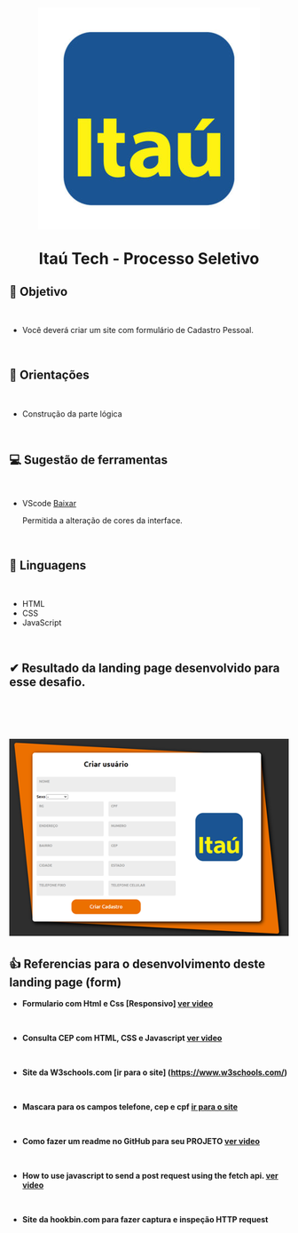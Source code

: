 <h1 align="center" >
<img src = "./Formulario de Registro - Itau/img/client-itau-square-image-19-jun-27-400x400.jpg">
<p> Itaú Tech - Processo Seletivo</p>

## 🎯 <b>Objetivo</b>

<br />

* Você deverá criar um site com formulário de Cadastro Pessoal.

<br />
 
## 📝<b> Orientações </b>

<br />

* Construção da parte lógica

<br />

## 💻 <b> Sugestão de ferramentas </b>

<br />

* VScode [Baixar](https://code.visualstudio.com/)

  Permitida a alteração de cores da interface.

<br />

## 👅<b> Linguagens </b> 
<br />

* HTML
* CSS 
* JavaScript

<br />

## ✔ <b> Resultado da landing page desenvolvido para esse desafio. <b>
<br/>
<br/>
<h1 align="center" >
<img src = "./Formulario de Registro - Itau/img/form_cadastro.png">

## 👍 <b> Referencias para o desenvolvimento deste landing page (form) </b>



* Formulario com Html e Css [Responsivo] [ver video](https://www.youtube.com/watch?v=Ph-60-pkAQM) 

<br />

* Consulta CEP com HTML, CSS e Javascript [ver video](https://www.youtube.com/watch?v=fxnJffrnrdY)

<br />

* Site da W3schools.com [ir para o site] (https://www.w3schools.com/)

<br />

* Mascara para os campos telefone, cep e cpf [ir para o site](http://codigododia.blogspot.com/2019/05/mascara-para-cpf-cnpj-cep-telefone-data.html)

<br />

* Como fazer um readme no GitHub para seu PROJETO [ver video](https://www.youtube.com/watch?v=LDLK5OJw3io)

<br />

* How to use javascript to send a post request using the fetch api. [ver video](https://www.youtube.com/watch?v=Fek_oJM_s4I&t=324s)

<br />

* Site da hookbin.com para fazer captura e inspeção HTTP request
